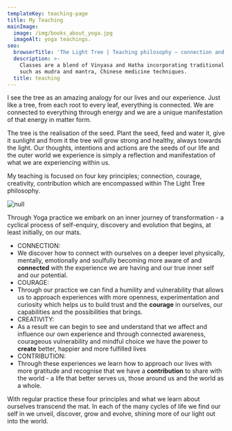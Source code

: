 ```yaml
---
templateKey: teaching-page
title: My Teaching
mainImage:
  image: /img/books_about_yoga.jpg
  imageAlt: yoga teachings.
seo:
  browserTitle: 'The Light Tree | Teaching philosophy – connection and creativity in action '
  description: >-
    Classes are a blend of Vinyasa and Hatha incorporating traditional practices
    such as mudra and mantra, Chinese medicine techniques.
  title: teaching
---
```

I see the tree as an amazing analogy for our lives and our experience. Just like a tree, from each root to every leaf, everything is connected. We are connected to everything through energy and we are a unique manifestation of that energy in matter form. 

The tree is the realisation of the seed. Plant the seed, feed and water it, give it sunlight and from it the tree will grow strong and healthy, always towards the light. Our thoughts, intentions and actions are the seeds of our life and the outer world we experience is simply a reflection and manifestation of what we are experiencing within us.

My teaching is focused on four key principles; connection, courage, creativity, contribution which are encompassed within The Light Tree philosophy.

![null](/img/the-4-c-s.png)

Through Yoga practice we embark on an inner journey of transformation - a cyclical process of self-enquiry, discovery and evolution that begins, at least initially, on our mats.  

* CONNECTION: 
* We discover how to connect with ourselves on a deeper level physically, mentally, emotionally and soulfully becoming more aware of and **connected** with the experience we are having and our true inner self and our potential.  
* COURAGE: 
* Through our practice we can find a humility and vulnerability that allows us to approach experiences with more openness, experimentation and curiosity which helps us to build trust and the **courage** in ourselves, our capabilities and the possibilities that brings.
* CREATIVITY: 
* As a result we can begin to see and understand that we affect and influence our own experience and through connected awareness, courageous vulnerability and mindful choice we have the power to **create** better, happier and more fulfilled lives 
* CONTRIBUTION: 
* Through these experiences we learn how to approach our lives with more gratitude and recognise that we have a **contribution** to share with the world - a life that better serves us, those around us and the world as a whole. 

With regular practice these four principles and what we learn about ourselves transcend the mat. In each of the many cycles of life we find our self in we unveil, discover, grow and evolve, shining more of our light out into the world.
